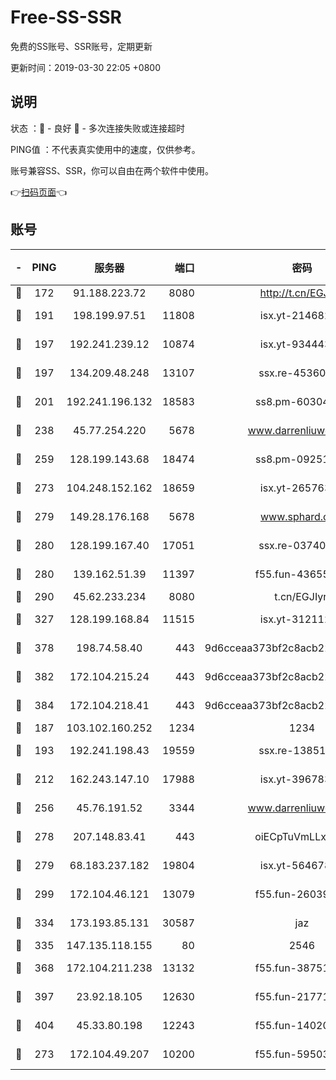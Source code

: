# Free-SS-SSR

免费的SS账号、SSR账号，定期更新

更新时间：2019-03-30 22:05 +0800

## 说明

状态     ：🙂 - 良好 🙁 - 多次连接失败或连接超时

PING值   ：不代表真实使用中的速度，仅供参考。

账号兼容SS、SSR，你可以自由在两个软件中使用。

👉[扫码页面](https://liesauer.github.io/Free-SS-SSR/)👈

## 账号

|-|PING|服务器|端口|密码|加密方式|区域|
|:----:|:----:|:-----:|-----:|:----:|:----:|:----:|
|🙂|172|91.188.223.72|8080|http://t.cn/EGJIyrl|rc4-md5|RU|
|🙂|191|198.199.97.51|11808|isx.yt-21468252|aes-256-cfb|US|
|🙂|197|192.241.239.12|10874|isx.yt-93444361|aes-256-cfb|US|
|🙂|197|134.209.48.248|13107|ssx.re-45360921|aes-256-cfb|US|
|🙂|201|192.241.196.132|18583|ss8.pm-60304703|aes-256-cfb|US|
|🙂|238|45.77.254.220|5678|www.darrenliuwei.com|aes-256-cfb|SG|
|🙂|259|128.199.143.68|18474|ss8.pm-09251863|aes-256-cfb|SG|
|🙂|273|104.248.152.162|18659|isx.yt-26576357|aes-256-cfb|SG|
|🙂|279|149.28.176.168|5678|www.sphard.com|aes-256-cfb|AU|
|🙂|280|128.199.167.40|17051|ssx.re-03740989|aes-256-cfb|SG|
|🙂|280|139.162.51.39|11397|f55.fun-43655311|aes-256-cfb|SG|
|🙂|290|45.62.233.234|8080|t.cn/EGJIyrl|rc4-md5|CA|
|🙂|327|128.199.168.84|11515|isx.yt-31211205|aes-256-cfb|SG|
|🙂|378|198.74.58.40|443|9d6cceaa373bf2c8acb22e60b6a58be6|aes-256-cfb|US|
|🙂|382|172.104.215.24|443|9d6cceaa373bf2c8acb22e60b6a58be6|aes-256-cfb|US|
|🙂|384|172.104.218.41|443|9d6cceaa373bf2c8acb22e60b6a58be6|aes-256-cfb|US|
|🙂|187|103.102.160.252|1234|1234|rc4-md5|JP|
|🙂|193|192.241.198.43|19559|ssx.re-13851105|aes-256-cfb|US|
|🙂|212|162.243.147.10|17988|isx.yt-39678389|aes-256-cfb|US|
|🙂|256|45.76.191.52|3344|www.darrenliuwei.com|aes-256-cfb|JP|
|🙂|278|207.148.83.41|443|oiECpTuVmLLxk4Ts|aes-256-cfb|AU|
|🙂|279|68.183.237.182|19804|isx.yt-56467810|aes-256-cfb|SG|
|🙂|299|172.104.46.121|13079|f55.fun-26039696|aes-256-cfb|SG|
|🙂|334|173.193.85.131|30587|jaz|aes-256-cfb|US|
|🙂|335|147.135.118.155|80|2546|chacha20|US|
|🙂|368|172.104.211.238|13132|f55.fun-38751809|aes-256-cfb|US|
|🙂|397|23.92.18.105|12630|f55.fun-21771517|aes-256-cfb|US|
|🙂|404|45.33.80.198|12243|f55.fun-14020939|aes-256-cfb|US|
|🙁|273|172.104.49.207|10200|f55.fun-59503435|aes-256-cfb|SG|
